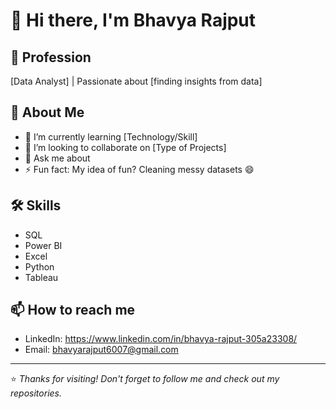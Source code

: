 # 👋 Hi there, I'm Bhavya Rajput

## 💼 Profession
[Data Analyst] | Passionate about [finding insights from data]

## 🧠 About Me
- 🌱 I’m currently learning [Technology/Skill]
- 👯 I’m looking to collaborate on [Type of Projects]
- 💬 Ask me about 
- ⚡ Fun fact: My idea of fun? Cleaning messy datasets 😄

## 🛠️ Skills
* SQL
* Power BI
* Excel
* Python
* Tableau
<!-- Add more badges or list them like:
- HTML, CSS, JavaScript
- Python, SQL, etc.
-->

## 📫 How to reach me
- LinkedIn: https://www.linkedin.com/in/bhavya-rajput-305a23308/
- Email: bhavyarajput6007@gmail.com

---

⭐️ *Thanks for visiting! Don't forget to follow me and check out my repositories.*
